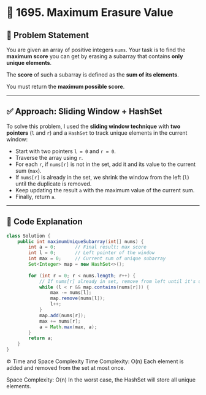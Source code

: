# 🚀 1695. Maximum Erasure Value

## 📌 Problem Statement

You are given an array of positive integers `nums`. Your task is to find the **maximum score** you can get by erasing a subarray that contains **only unique elements**.

The **score** of such a subarray is defined as the **sum of its elements**.

You must return the **maximum possible score**.

---

## ✅ Approach: Sliding Window + HashSet

To solve this problem, I used the **sliding window technique** with **two pointers** (`l` and `r`) and a `HashSet` to track unique elements in the current window:

- Start with two pointers `l = 0` and `r = 0`.
- Traverse the array using `r`.
- For each `r`, if `nums[r]` is not in the set, add it and its value to the current sum (`max`).
- If `nums[r]` is already in the set, we shrink the window from the left (`l`) until the duplicate is removed.
- Keep updating the result `a` with the maximum value of the current sum.
- Finally, return `a`.

---

## 🧠 Code Explanation

```java
class Solution {
    public int maximumUniqueSubarray(int[] nums) {
        int a = 0;       // Final result: max score
        int l = 0;       // Left pointer of the window
        int max = 0;     // Current sum of unique subarray
        Set<Integer> map = new HashSet<>();
        
        for (int r = 0; r < nums.length; r++) {
            // If nums[r] already in set, remove from left until it's unique
            while (l < r && map.contains(nums[r])) {
                max -= nums[l];
                map.remove(nums[l]);
                l++;
            }
            map.add(nums[r]);
            max += nums[r];
            a = Math.max(max, a);
        }
        return a;
    }
}
```
⚙️ Time and Space Complexity
Time Complexity: O(n)
Each element is added and removed from the set at most once.

Space Complexity: O(n)
In the worst case, the HashSet will store all unique elements.
